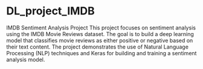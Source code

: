 # DL_project_IMDB
IMDB Sentiment Analysis Project 
This project focuses on sentiment analysis using the IMDB Movie Reviews dataset. The goal is to build a deep learning model that classifies movie reviews as either positive or negative based on their text content. The project demonstrates the use of Natural Language Processing (NLP) techniques and Keras for building and training a sentiment analysis model.
